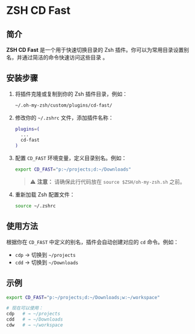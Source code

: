 # ZSH CD Fast

## 简介

**ZSH CD Fast** 是一个用于快速切换目录的 Zsh 插件。你可以为常用目录设置别名，并通过简洁的命令快速访问这些目录
。

## 安装步骤

1. 将插件克隆或复制到你的 Zsh 插件目录，例如：

   ```zsh
   ~/.oh-my-zsh/custom/plugins/cd-fast/
   ```

2. 修改你的 `~/.zshrc` 文件，添加插件名称：

   ```zsh
   plugins=(
     ...
     cd-fast
   )
   ```

3. 配置 `CD_FAST` 环境变量，定义目录别名。例如：

   ```zsh
   export CD_FAST="p:~/projects;d:~/Downloads"
   ```

   > ⚠️ **注意：** 请确保此行代码放在 `source $ZSH/oh-my-zsh.sh` 之前。

4. 重新加载 Zsh 配置文件：

   ```zsh
   source ~/.zshrc
   ```

## 使用方法

根据你在 `CD_FAST` 中定义的别名，插件会自动创建对应的 `cd` 命令。例如：

- `cdp` → 切换到 `~/projects`
- `cdd` → 切换到 `~/Downloads`

## 示例

```zsh
export CD_FAST="p:~/projects;d:~/Downloads;w:~/workspace"

# 现在可以使用：
cdp   # → ~/projects
cdd   # → ~/Downloads
cdw   # → ~/workspace
```

